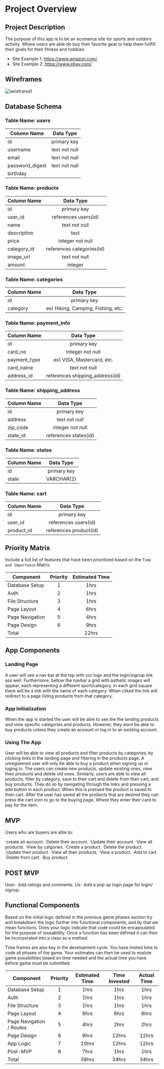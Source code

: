 # Project Overview

## Project Description

<!-- Use this section to describe your final project and perhaps any links to relevant sites that help convey the concept and/or functionality. -->

The purpose of this app is to be an ecomerce site for sports and outdors activity. Where users are able do buy their favorite gear to help them fullfill their goals for their fitness and hobbies.

- Site Example 1: https://www.amazon.com/
- Site Example 2: https://www.ebay.com/

## Wireframes

<!-- Include images of your wireframes.  -->
![wireframe1](images/wireframe1.jpg)

## Database Schema

### Table Name: users
| Column Name | Data Type |
| --- | :---: |
| id | primary key |
| username | text not null |
| email | text not null |
| password_digest | text not null |
| birthday |  |

### Table Name: products
| Column Name | Data Type |
| --- | :---: |
| id | primary key |
| user_id | references users(id) |
| name | text not null |
| description | text |
| price | integer not null |
| category_id | references categories(id) |
| image_url | text not null |
| amount | integer |

### Table Name: categories
| Column Name | Data Type |
| --- | :---: |
| id | primary key |
| category | ex) Hiking, Camping, Fishing, etc. |

### Table Name: payment_info 
| Column Name | Data Type |
| --- | :---: |
| id | primary key |
| card_no | integer not null |
| payment_type | ex) VISA, Mastercard, etc. |
| card_name | text not null |
| address_id | references shipping_address(id) |

### Table Name: shipping_address
| Column Name | Data Type |
| --- | :---: |
| id | primary key |
| address | text not null |
| zip_code | integer not null |
| state_id | references states(id) |

### Table Name: states
| Column Name | Data Type |
| --- | :---: |
| id | primary key |
| state | VARCHAR(2) |

### Table Name: cart
| Column Name | Data Type |
| --- | :---: |
| id | primary key |
| user_id | references users(id) |
| product_id | references product(id) |

## Priority Matrix

Include a full list of features that have been prioritized based on the `Time and Importance` Matrix. 

| Component | Priority | Estimated Time |
| --- | :---: |  :---: |
| Database Setup | 1 | 1hrs|
| Auth | 2 | 1hrs| 
| File Structure | 3 | 1hrs| 
| Page Layout | 4 | 6hrs| 
| Page Navigation | 5 | 4hrs| 
| Page Design | 6 | 9hrs|
| Total |  | 22hrs| 



## App Components

### Landing Page
<!-- What will a user see when they start your app? -->
A user will see a nav bar at the top with our logo and the login/signup link ass well.
Furthermore, bellow the navbar a grid with asthetic images will appear, each representing a different sport/category. In each grid square there will be a link with the name of each category.
When cliked the link will redirect to a page listing products from that category. 

### App Initialization
<!-- What will a user see when the app is started?  -->
When the app is started the user will be able to see the the landing products and view specific categories and products. However, they wont be able to buy products unless they create an acoount or log in to an existing account.

### Using The App
<!-- What will be the flow of the game, what will the user be expected to do and what will the user expect from the game. -->
User will be able to view all products and filter products by categories, by clicking links in the landing page and filtering in the products page. A unregistered user will only be able to buy a product when signing up or loging in. The users can create new products, update existing ones, view their products and delete old ones. Similarly, users are able to view all products, filter by category, save to their cart and delete from their cart, and buy products. They do so by navigating through the links and pressing a add button in each product. When this is pressed the product is saved to their cart. After the user has saved all the products that are desired they can press the cart icon to go to the buying page. Where they enter their card to pay for the item. 


## MVP 

<!-- Include the full list of features that will be part of your MVP  -->

Users who are buyers are able to:

·create an account.
·Delete their account.
·Update their account.
·View all products.
·View by catgories.
·Create a product.
·Delete the product.
·Update their product.
·View all their products.
·View a product.
·Add to cart.
·Delete from cart.
·Buy product.


## POST MVP

<!-- Include the full list of features that you are considering for POST MVP -->

User:
·Add ratings and comments.
Us:
·Add a pop up login page for login/ signup.



## Functional Components

Based on the initial logic defined in the previous game phases section try and breakdown the logic further into functional components, and by that we mean functions.  Does your logic indicate that code could be encapsulated for the purpose of reusablility.  Once a function has been defined it can then be incorporated into a class as a method. 

Time frames are also key in the development cycle.  You have limited time to code all phases of the game.  Your estimates can then be used to evalute game possibilities based on time needed and the actual time you have before game must be submitted. 

| Component | Priority | Estimated Time | Time Invested | Actual Time |
| --- | :---: |  :---: | :---: | :---: |
| Database Setup | 1 | 1hrs| 1hrs | 1hrs |
| Auth | 2 | 1hrs| 1hrs | 1hrs |
| File Structure | 3 | 1hrs| 1hrs | 1hrs |
| Page Layout | 4 | 8hrs| 6hrs | 6hrs |
| Page Navigation / Routes | 5 | 4hrs| 2hrs | 2hrs |
| Page Design | 6 | 9hrs| 12hrs | 12hrs |
| App Logic | 7 | 10hrs| 12hrs | 12hrs |
| Post-MVP | 8 | 7hrs| 1hrs | 1hrs |
| Total |  | 38hrs| 34hrs | 34hrs |




